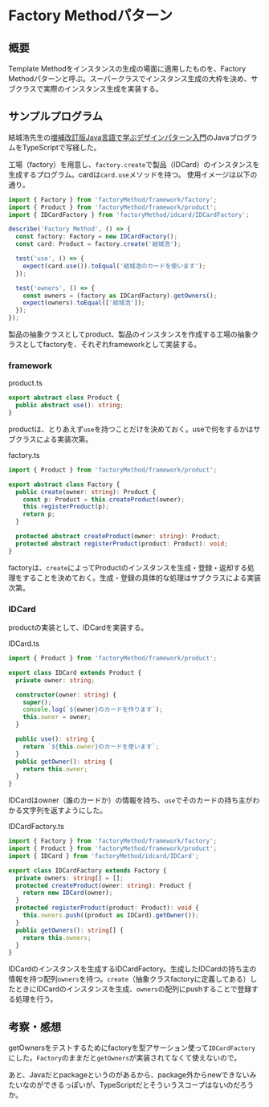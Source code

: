 # Factory Methodパターン

## 概要

Template Methodをインスタンスの生成の場面に適用したものを、Factory Methodパターンと呼ぶ。スーパークラスでインスタンス生成の大枠を決め、サブクラスで実際のインスタンス生成を実装する。

## サンプルプログラム

結城浩先生の[増補改訂版Java言語で学ぶデザインパターン入門](https://www.amazon.co.jp/%E5%A2%97%E8%A3%9C%E6%94%B9%E8%A8%82%E7%89%88Java%E8%A8%80%E8%AA%9E%E3%81%A7%E5%AD%A6%E3%81%B6%E3%83%87%E3%82%B6%E3%82%A4%E3%83%B3%E3%83%91%E3%82%BF%E3%83%BC%E3%83%B3%E5%85%A5%E9%96%80-%E7%B5%90%E5%9F%8E-%E6%B5%A9/dp/4797327030)のJavaプログラムをTypeScriptで写経した。

工場（factory）を用意し、`factory.create`で製品（IDCard）のインスタンスを生成するプログラム。cardは`card.use`メソッドを持つ。
使用イメージは以下の通り。

```typescript
import { Factory } from 'factoryMethod/framework/factory';
import { Product } from 'factoryMethod/framework/product';
import { IDCardFactory } from 'factoryMethod/idcard/IDCardFactory';

describe('Factory Method', () => {
  const factory: Factory = new IDCardFactory();
  const card: Product = factory.create('結城浩');

  test('use', () => {
    expect(card.use()).toEqual('結城浩のカードを使います');
  });

  test('owners', () => {
    const owners = (factory as IDCardFactory).getOwners();
    expect(owners).toEqual(['結城浩']);
  });
});
```

製品の抽象クラスとしてproduct、製品のインスタンスを作成する工場の抽象クラスとしてfactoryを、それぞれframeworkとして実装する。

### framework

product.ts

```typescript
export abstract class Product {
  public abstract use(): string;
}
```

productは、とりあえず`use`を持つことだけを決めておく。useで何をするかはサブクラスによる実装次第。

factory.ts

```typescript
import { Product } from 'factoryMethod/framework/product';

export abstract class Factory {
  public create(owner: string): Product {
    const p: Product = this.createProduct(owner);
    this.registerProduct(p);
    return p;
  }

  protected abstract createProduct(owner: string): Product;
  protected abstract registerProduct(product: Product): void;
}
```

factoryは、`create`によってProductのインスタンスを生成・登録・返却する処理をすることを決めておく。生成・登録の具体的な処理はサブクラスによる実装次第。

### IDCard

productの実装として、IDCardを実装する。

IDCard.ts

```typescript
import { Product } from 'factoryMethod/framework/product';

export class IDCard extends Product {
  private owner: string;

  constructor(owner: string) {
    super();
    console.log(`${owner}のカードを作ります`);
    this.owner = owner;
  }

  public use(): string {
    return `${this.owner}のカードを使います`;
  }
  public getOwner(): string {
    return this.owner;
  }
}
```

IDCardはowner（誰のカードか）の情報を持ち、`use`でそのカードの持ち主がわかる文字列を返すようにした。

IDCardFactory.ts

```typescript
import { Factory } from 'factoryMethod/framework/factory';
import { Product } from 'factoryMethod/framework/product';
import { IDCard } from 'factoryMethod/idcard/IDCard';

export class IDCardFactory extends Factory {
  private owners: string[] = [];
  protected createProduct(owner: string): Product {
    return new IDCard(owner);
  }
  protected registerProduct(product: Product): void {
    this.owners.push((product as IDCard).getOwner());
  }
  public getOwners(): string[] {
    return this.owners;
  }
}
```

IDCardのインスタンスを生成するIDCardFactory。生成したIDCardの持ち主の情報を持つ配列`owners`を持つ。`create`（抽象クラスfactoryに定義してある）したときにIDCardのインスタンスを生成、`owners`の配列にpushすることで登録する処理を行う。

## 考察・感想

getOwnersをテストするためにfactoryを型アサーション使って`IDCardFactory`にした。`Factory`のままだと`getOwners`が実装されてなくて使えないので。

あと、Javaだとpackageというのがあるから、package外からnewできないみたいなのができるっぽいが、TypeScriptだとそういうスコープはないのだろうか。
